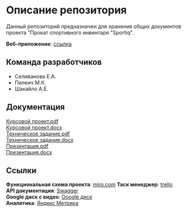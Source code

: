 ﻿# Описание репозитория

Данный репозиторий предназначен для хранения общих документов проекта "Прокат спортивного инвентаря "Sportiq".

**Веб-приложение**: [ссылка](http://45.147.160.96:8084/catalog)

## Команда разработчиков

- Селиванова Е.А.
- Пилеич М.К.
- Шакайло А.Е.

## Документация

[Курсовой проект.pdf](https://github.com/doyouknowdeway/docs/blob/main/Kursovoy%20proyekt.pdf) \
[Курсовой проект.docx](https://github.com/doyouknowdeway/docs/blob/main/Kursovoy%20proyekt.docx) \
[Техническое задание.pdf](https://github.com/doyouknowdeway/docs/blob/main/Tekhnicheskoe_zadanie.pdf) \
[Техническое задание.docx](https://github.com/doyouknowdeway/docs/blob/main/Tekhnicheskoe_zadanie.docx) \
[Презентация.pdf](https://github.com/doyouknowdeway/docs/blob/main/Presentation.pdf) \
[Презентация.docx](https://github.com/doyouknowdeway/docs/blob/main/Presentation.pptx) 


## Ссылки

**Функциональная схема проекта**: [miro.com](https://miro.com/app/board/uXjVOJDZz68=/) 
**Таск менеджер**: [trello](https://trello.com/b/0S0E4ObT/sports-equipment-rent) \
**API документация**: [Swagger](https://app.swaggerhub.com/apis/katseliv/sports-equipment-rent/1.0.0) \
**Google диск с видео**: [Google диск](https://drive.google.com/drive/folders/16ZM1yzYwVSphHK3J6uWa7C5PNFbDZ1ct) \
**Аналитика**: [Яндекс Метрика](https://metrika.yandex.ru/dashboard?group=dekaminute&period=today&id=88673146) 